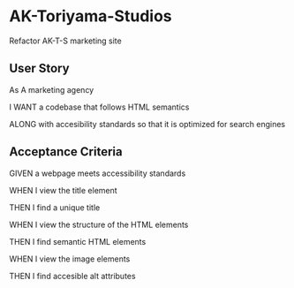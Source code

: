 # AK-Toriyama-Studios 
Refactor AK-T-S marketing site

## User Story
As A marketing agency

I WANT a codebase that follows HTML semantics

ALONG with accesibility standards so that it is optimized for search engines

## Acceptance Criteria
GIVEN a webpage meets accessibility standards

WHEN I view the title element

THEN I find a unique title

WHEN I view the structure of the HTML elements

THEN I find semantic HTML elements

WHEN I view the image elements

THEN I find accesible alt attributes
